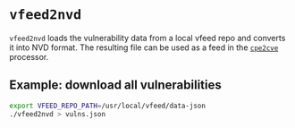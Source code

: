 # `vfeed2nvd`

`vfeed2nvd` loads the vulnerability data from a local vfeed repo and converts it
into NVD format. The resulting file can be used as a feed in the
[`cpe2cve`](https://github.com/ad8-adriant/nvdtools/tree/master/cmd/cpe2cve)
processor.

## Example: download all vulnerabilities

```bash
export VFEED_REPO_PATH=/usr/local/vfeed/data-json
./vfeed2nvd > vulns.json
```
